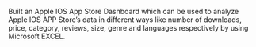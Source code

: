Built an Apple IOS App Store Dashboard which can be used to analyze Apple IOS APP Store’s data in different ways like number of downloads, 
price, category, reviews, size, genre and languages respectively by using Microsoft EXCEL.
